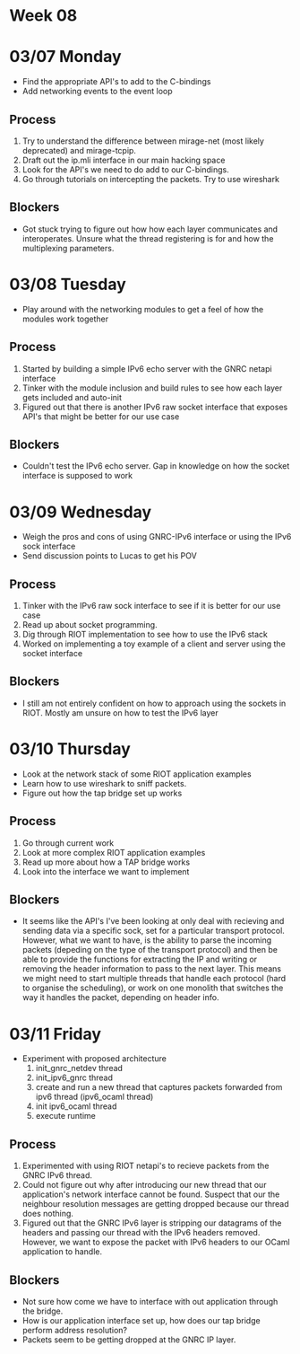 # Week 08 #

# 03/07 Monday #
  * Find the appropriate API's to add to the C-bindings 
  * Add networking events to the event loop

## Process ##
  1. Try to understand the difference between mirage-net (most likely
     deprecated) and mirage-tcpip.
  2. Draft out the ip.mli interface in our main hacking space
  3. Look for the API's we need to do add to our C-bindings.
  4. Go through tutorials on intercepting the packets. Try to use wireshark
  
## Blockers ##
  * Got stuck trying to figure out how how each layer communicates and
    interoperates. Unsure what the thread registering is for and how
    the multiplexing parameters.

# 03/08 Tuesday #
  * Play around with the networking modules to get a feel of how the modules work together
  
## Process ##
  1. Started by building a simple IPv6 echo server with the GNRC netapi interface
  2. Tinker with the module inclusion and build rules to see how each layer gets included and auto-init
  2. Figured out that there is another IPv6 raw socket interface that exposes API's that might be better for our use case

## Blockers ##
  * Couldn't test the IPv6 echo server. Gap in knowledge on how the socket interface is supposed to work

# 03/09 Wednesday ##
  * Weigh the pros and cons of using GNRC-IPv6 interface or using the IPv6 sock interface
  * Send discussion points to Lucas to get his POV
  
## Process ##
  1. Tinker with the IPv6 raw sock interface to see if it is better for our use case
  2. Read up about socket programming.
  3. Dig through RIOT implementation to see how to use the IPv6 stack
  4. Worked on implementing a toy example of a client and server using the socket interface

## Blockers ##
  * I still am not entirely confident on how to approach using the
    sockets in RIOT. Mostly am unsure on how to test the IPv6 layer

# 03/10 Thursday #
  * Look at the network stack of some RIOT application examples
  * Learn how to use wireshark to sniff packets.
  * Figure out how the tap bridge set up works

## Process ##
  1. Go through current work
  2. Look at more complex RIOT application examples
  3. Read up more about how a TAP bridge works
  4. Look into the interface we want to implement

## Blockers ###
  * It seems like the API's I've been looking at only deal with
    recieving and sending data via a specific sock, set for a
    particular transport protocol. However, what we want to have, is
    the ability to parse the incoming packets (depeding on the type of
    the transport protocol) and then be able to provide the functions
    for extracting the IP and writing or removing the header
    information to pass to the next layer. This means we might need to
    start multiple threads that handle each protocol (hard to organise
    the scheduling), or work on one monolith that switches the way it
    handles the packet, depending on header info.

# 03/11 Friday #
  * Experiment with proposed architecture
	1. init_gnrc_netdev thread
	2. init_ipv6_gnrc thread
	3. create and run a new thread that captures packets forwarded from ipv6 thread (ipv6_ocaml thread)
	4. init ipv6_ocaml thread
	5. execute runtime

## Process ##
  1. Experimented with using RIOT netapi's to recieve packets from the GNRC IPv6 thread.
  2. Could not figure out why after introducing our new thread that our application's network interface cannot be found. Suspect that our the neighbour resolution messages are getting dropped because our thread does nothing.
  3. Figured out that the GNRC IPv6 layer is stripping our datagrams of the headers and passing our thread with the IPv6 headers removed. However, we want to expose the packet with IPv6 headers to our OCaml application to handle.

## Blockers ##
  * Not sure how come we have to interface with out application through the bridge.
  * How is our application interface set up, how does our tap bridge perform address resolution?  
  * Packets seem to be getting dropped at the GNRC IP layer. 
 
